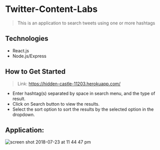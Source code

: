 # Twitter-Content-Labs

> This is an application to search tweets using one or more hashtags

## Technologies
- React.js
- Node.js/Express

## How to Get Started
> Link: https://hidden-castle-11203.herokuapp.com/
  - Enter hashtag(s) separated by space in search menu, and the type of result.
  - Click on Search button to view the results.
  - Select the sort option to sort the results by the selected option in the dropdown.

## Application:
![screen shot 2018-07-23 at 11 44 47 pm](https://user-images.githubusercontent.com/28635782/43121741-a5dc27fa-8ed3-11e8-9648-9854c6e1eb3e.png)
